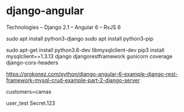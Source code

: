 # django-angular

Technologies
– Django 2.1
– Angular 6
– RxJS 6

sudo apt install python3-django
sudo apt install python3-pip

sudo apt-get install python3.6-dev libmysqlclient-dev
pip3 install mysqlclient==1.3.13 django djangorestframework gunicorn coverage django-cors-headers

https://grokonez.com/python/django-angular-6-example-django-rest-framework-mysql-crud-example-part-2-django-server

customers=camas

user_test
Secret.123
